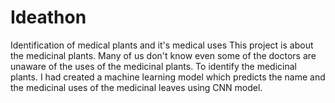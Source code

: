 # Ideathon
Identification of medical plants and it's medical uses
This project is about the medicinal plants. Many of us don't know even some of the doctors are unaware of the uses of the medicinal plants. To identify the medicinal plants. I had created a machine learning model which predicts the name and the medicinal uses of the medicinal leaves using CNN model.
